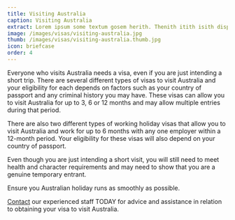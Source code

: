 ```yaml
---
title: Visiting Australia
caption: Visiting Australia
extract: Lorem ipsum some textum gosem herith. Thenith itith isith displayeth henceforeth.
image: /images/visas/visiting-australia.jpg
thumb: /images/visas/visiting-australia.thumb.jpg
icon: briefcase
order: 4
---
```

Everyone who visits Australia needs a visa, even if you are just intending a short trip. There are several different types of visas to visit Australia and your eligibility for each depends on factors such as your country of passport and any criminal history you may have. These visas can allow you to visit Australia for up to 3, 6 or 12 months and may allow multiple entries during that period.

There are also two different types of working holiday visas that allow you to visit Australia and work for up to 6 months with any one employer within a 12-month period. Your eligibility for these visas will also depend on your country of passport.

Even though you are just intending a short visit, you will still need to meet health and character requirements and may need to show that you are a genuine temporary entrant.

Ensure you Australian holiday runs as smoothly as possible.

[Contact](/contact) our experienced staff TODAY for advice and assistance in relation to obtaining your visa to visit Australia.